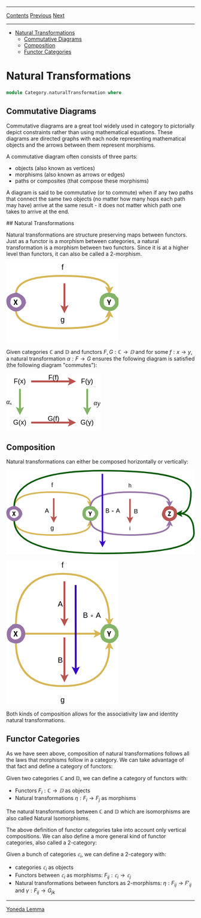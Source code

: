 ****
[Contents](contents.html)
[Previous](Category.functors.html)
[Next](Category.yonedaLemma.html)

<!-- START doctoc generated TOC please keep comment here to allow auto update -->
<!-- DON'T EDIT THIS SECTION, INSTEAD RE-RUN doctoc TO UPDATE -->
****

- [Natural Transformations](#natural-transformations)
  - [Commutative Diagrams](#commutative-diagrams)
  - [Composition](#composition)
  - [Functor Categories](#functor-categories)

<!-- END doctoc generated TOC please keep comment here to allow auto update -->

# Natural Transformations

```agda
module Category.naturalTransformation where
```

## Commutative Diagrams

Commutative diagrams are a great tool widely used in category to pictorially depict constraints rather than using mathematical equations. These diagrams are directed graphs with each node representing mathematical objects and the arrows between them represent morphisms.

A commutative diagram often consists of three parts:

- objects (also known as vertices)
- morphisms (also known as arrows or edges)
- paths or composites (that compose these morphisms)

A diagram is said to be commutative (or to commute) when if any two paths that connect the same two objects (no matter how many hops each path may have) arrive at the same result - it does not matter which path one takes to arrive at the end.

##️ Natural Transformations

Natural transformations are structure preserving maps between functors. Just as a functor is a morphism between categories, a natural transformation is a morphism between two functors. Since it is at a higher level than functors, it can also be called a 2-morphism.

![Figure 1: Natural Transformation](/artwork/natural_transformation.png)

Given categories ℂ and 𝔻 and functors $F, G : ℂ → 𝔻$ and for some $f : x → y$, a natural transformation $α : F → G$ ensures the following diagram is satisfied (the following diagram "commutes"):

![Figure 2: Natural Transformation Commutative Diagram](/artwork/natural_transformation_diagram.png)

## Composition

Natural transformations can either be composed horizontally or vertically:

![Figure 3: Horizontal Composition](/artwork/natural_transformation_composition.png)

![Figure 4: Vertical Composition](/artwork/natural_transformation_composition_vertical.png)

Both kinds of composition allows for the associativity law and identity natural transformations.

## Functor Categories

As we have seen above, composition of natural transformations follows all the laws that morphisms follow in a category. We can take advantage of that fact and define a category of functors:

Given two categories ℂ and 𝔻, we can define a category of functors with:
- Functors $F_i : ℂ → 𝔻$ as objects
- Natural transformations $η : F_i → F_j$ as morphisms

The natural transformations between ℂ and 𝔻 which are isomorphisms are also called Natural Isomorphisms.

The above definition of functor categories take into account only vertical compositions. We can also define a more general kind of functor categories, also called a 2-category:

Given a bunch of categories $𝕔_i$, we can define a 2-category with:
- categories $𝕔_i$ as objects
- Functors between $𝕔_i$ as morphisms: $F_{ij} : 𝕔_i → 𝕔_j$
- Natural transformations between functors as 2-morphisms: $η : F_{ij} → F'_{ij}$ and $γ : F_{ij} → G_{jk}$

---

[Yoneda Lemma](./Category.yonedaLemma.html)

